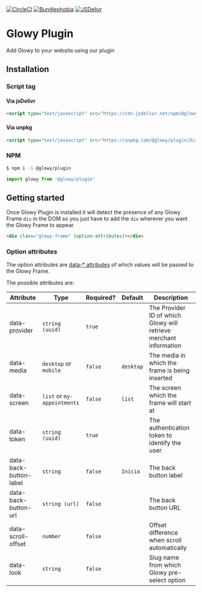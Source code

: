 [![CircleCI](https://circleci.com/gh/adminglowy/glowy-plugin/tree/master.svg?style=svg)](https://circleci.com/gh/adminglowy/glowy-plugin/tree/master) [![Bundlephobia](https://badgen.net/bundlephobia/minzip/@glowy/plugin)](https://bundlephobia.com/result?p=@glowy/plugin) [![JSDelivr](https://badgen.net/jsdelivr/v/npm/@glowy/plugin)](https://cdn.jsdelivr.net/npm/@glowy/plugin@latest/dist/glowy-plugin.min.js)

# Glowy Plugin

Add Glowy to your website using our plugin

## Installation

### Script tag

#### Via jsDelivr
```html
<script type="text/javascript" src="https://cdn.jsdelivr.net/npm/@glowy/plugin@latest/dist/glowy-plugin.min.js" async defer></script>
```

#### Via unpkg
```html
<script type="text/javascript" src="https://unpkg.com/@glowy/plugin/dist/glowy-plugin.min.js" async defer></script>
```

### NPM

```bash
$ npm i -S @glowy/plugin
```

```javascript
import glowy from '@glowy/plugin'
```

## Getting started

Once Glowy Plugin is installed it will detect the presence of any Glowy Frame `div` in the DOM so you just have to add the `div` wherever you want the Glowy Frame to appear.

```html
<div class="glowy-frame" [option-attributes]></div>
```

### Option attributes

The option attributes are [data-* attributes](https://developer.mozilla.org/en-US/docs/Web/HTML/Global_attributes/data-*) of which values will be passed to the Glowy Frame.

The possible attributes are:

Attribute | Type | Required? | Default | Description
--- | --- | --- | --- | ---
data-provider | `string (uuid)` | `true` |  | The Provider ID of which Glowy will retrieve merchant information
data-media  | `desktop` or  `mobile` | `false` | `desktop` | The media in which the frame is being inserted
data-screen | `list` or `my-appointments` | `false` | `list` | The screen which the frame will start at
data-token | `string (uuid)` | `true` | | The authentication token to identify the user
data-back-button-label | `string` | `false` | `Início` | The back button label
data-back-button-url | `string (url)` | `false` | | The back button URL
data-scroll-offset | `number` | `false` | | Offset difference when scroll automatically
data-look | `string` | `false` | | Slug name from which Glowy pre-select option
